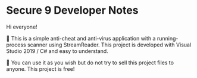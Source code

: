 # Secure 9 Developer Notes

Hi everyone!

📝 This is a simple anti-cheat and anti-virus application with a running-process scanner using StreamReader.
This project is developed with Visual Studio 2019 / C# and easy to understand.

🚀 You can use it as you wish but do not try to sell this project files to anyone. This project is free!
